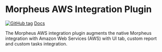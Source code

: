 # Morpheus AWS Integration Plugin

[![GitHub tag](https://img.shields.io/github/tag/martezr/morpheus-aws-plugin?color=3271a8)](https://GitHub.com/martezr/morpheus-aws-plugin/tags/)
[Docs](https://martezr.github.io/morpheus-aws-plugin)

The Morpheus AWS integration plugin augments the native Morpheus integration with Amazon Web Services (AWS) with UI tab, custom report and custom tasks integration.
